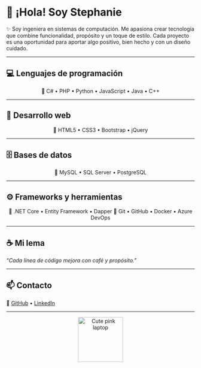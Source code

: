 # 🌸 ¡Hola! Soy Stephanie

✨ Soy ingeniera en sistemas de computación. Me apasiona crear tecnología que combine funcionalidad, propósito y un toque de estilo. Cada proyecto es una oportunidad para aportar algo positivo, bien hecho y con un diseño cuidado.

---

## 💻 Lenguajes de programación

<p align="center">
  🌷 C# • PHP • Python • JavaScript • Java • C++
</p>

---

## 🎨 Desarrollo web

<p align="center">
  🌷 HTML5 • CSS3 • Bootstrap • jQuery
</p>

---

## 🗄️ Bases de datos

<p align="center">
  🌷 MySQL • SQL Server • PostgreSQL
</p>

---

## ⚙️ Frameworks y herramientas

<p align="center">
  🌷 .NET Core • Entity Framework • Dapper  
  🌷 Git • GitHub • Docker • Azure DevOps
</p>

---

## ☕ Mi lema  
_“Cada línea de código mejora con café y propósito.”_

---

## 📫 Contacto  
💖 [GitHub](https://github.com/valverdeS7) • [LinkedIn](https://www.linkedin.com/)

---

<p align="center">
  <img src="https://media.giphy.com/media/v1.Y2lkPTc5MGI3NjExMDFoM2p4dXUydTYwNGV6bGlqZTFxZWVlcHl0YjJrYXRrMmx0YXB5NiZlcD12MV9naWZzX3NlYXJjaCZjdD1n/8YutMatqkTfA4/giphy.gif" width="120" alt="Cute pink laptop" />
</p>
